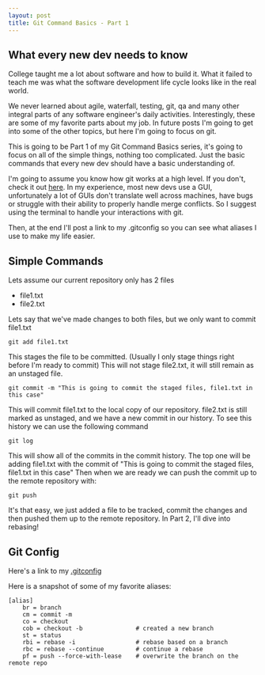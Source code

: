 ```yaml
---
layout: post
title: Git Command Basics - Part 1
---
```


## What every new dev needs to know

College taught me a lot about software and how to build it. What it failed to teach me was what the software development life cycle looks like in the real world.

We never learned about agile, waterfall, testing, git, qa and many other integral parts of any software engineer's daily activities. Interestingly, these are some of my favorite parts about my job.
In future posts I'm going to get into some of the other topics, but here I'm going to focus on git.

This is going to be Part 1 of my Git Command Basics series, it's going to focus on all of the simple things, nothing too complicated. Just the basic commands that every new dev should have a basic understanding of.

I'm going to assume you know how git works at a high level. If you don't, check it out [here](https://www.atlassian.com/git/tutorials/what-is-git/). In my experience, most new devs
use a GUI, unfortunately a lot of GUIs don't translate well across machines, have bugs or struggle with their ability to properly handle merge conflicts. So I suggest using the terminal to handle your interactions
with git.

Then, at the end I'll post a link to my .gitconfig so you can see what aliases I use to make my life easier.

## Simple Commands

Lets assume our current repository only has 2 files

- file1.txt
- file2.txt

Lets say that we've made changes to both files, but we only want to commit file1.txt

```
git add file1.txt
```

This stages the file to be committed. (Usually I only stage things right before I'm ready to commit) This will not stage file2.txt, it will still remain as an unstaged file.

```
git commit -m "This is going to commit the staged files, file1.txt in this case"
```

This will commit file1.txt to the local copy of our repository. file2.txt is still marked as unstaged, and we have a new commit in our history. To see this history
we can use the following command

```
git log
```

This will show all of the commits in the commit history. The top one will be adding file1.txt with the commit of "This is going to commit the staged files, file1.txt in this case"
Then when we are ready we can push the commit up to the remote repository with:

```
git push
```

It's that easy, we just added a file to be tracked, commit the changes and then pushed them up to the remote repository. In Part 2, I'll dive into rebasing!

## Git Config

Here's a link to my [.gitconfig](https://github.com/MattJGlick/dotfiles/blob/master/gitconfig)

Here is a snapshot of some of my favorite aliases:

```
[alias]
    br = branch                         
    cm = commit -m 
    co = checkout
    cob = checkout -b               # created a new branch
    st = status
    rbi = rebase -i                 # rebase based on a branch
    rbc = rebase --continue         # continue a rebase
    pf = push --force-with-lease    # overwrite the branch on the remote repo
```
